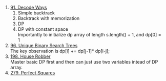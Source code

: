 1. [91. Decode Ways](https://leetcode.com/problems/decode-ways)
   1. Simple backtrack
   2. Backtrack with memorization
   3. DP
   4. DP with constant space  
   Importantly to initialize dp array of length s.length() + 1, and dp[0] = 1
1. [96. Unique Binary Search Trees](https://leetcode.com/problems/unique-binary-search-trees)  
   The key observation is dp[i] += dp[j-1]* dp[i-j];
1. [198. House Robber](https://leetcode.com/problems/house-robber)  
   Master basic DP first and then can just use two variables intead of DP array.  
1. [279. Perfect Squares](https://leetcode.com/problems/perfect-squares)
